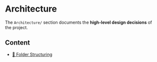 # Architecture

The `Architecture/` section documents the **high-level design decisions** of the project.

## Content

- [📂 Folder Structuring](Architecture/Folder-Structuring/Folder-Structure.md)
